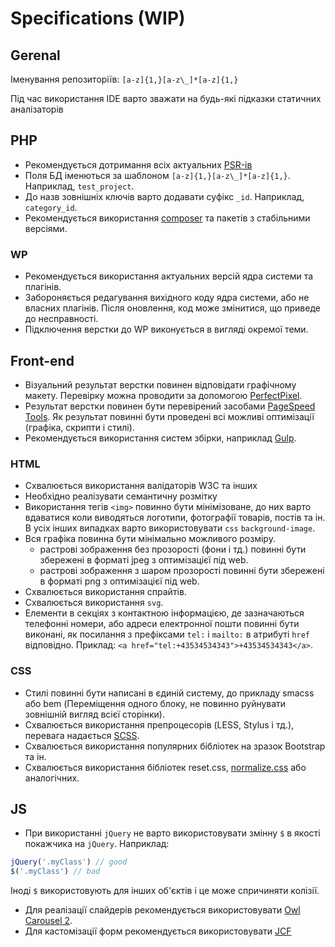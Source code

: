 # Specifications (WIP)

## Gerenal 

Іменування репозиторіїв: `[a-z]{1,}[a-z\_]*[a-z]{1,}`

Під час використання IDE варто зважати на будь-які підказки статичних аналізаторів


## PHP

- Рекомендується дотримання всіх актуальних [PSR-ів](http://www.php-fig.org/psr/)
- Поля БД іменються за шаблоном `[a-z]{1,}[a-z\_]*[a-z]{1,}`. Наприклад, `test_project`.
- До назв зовнішніх ключів варто додавати суфікс `_id`. Наприклад, `category_id`.
- Рекомендується використання [composer](https://getcomposer.org/) та пакетів з стабільними версіями.

### WP

- Рекомендується використання актуальних версій ядра системи та плагінів.
- Забороняється редагування вихідного коду ядра системи, або не власних плагінів. Після оновлення, код може змінитися, що приведе до несправності.
- Підключення верстки до WP виконується в вигляді окремої теми.
 
## Front-end

- Візуальний результат верстки повинен відповідати графічному макету. Перевірку можна проводити за допомогою [PerfectPixel](https://chrome.google.com/webstore/detail/perfectpixel-by-welldonec/dkaagdgjmgdmbnecmcefdhjekcoceebi).
- Результат верстки повинен бути перевірений засобами [PageSpeed Tools](https://developers.google.com/speed/pagespeed/insights/). Як результат повинні бути проведені всі можливі оптимізації (графіка, скрипти і стилі).
- Рекомендується використання систем збірки, наприклад [Gulp](http://gulpjs.com/).

### HTML

- Схвалюється використання валідаторів W3C та інших
- Необхідно реалізувати семантичну розмітку
- Використання тегів `<img>` повинно бути мінімізоване, до них варто вдаватися коли виводяться логотипи, фотографії товарів, постів та ін. В усіх інших випадках варто використовувати `css` `background-image`.
- Вся графіка повинна бути мінімально можливого розміру.
  - растрові зображення без прозорості (фони і тд.) повинні бути збережені в форматі jpeg з оптимізацієї під web.
  - растрові зображення з шаром прозорості повинні бути збережені в форматі png з оптимізацієї під web.
- Схвалюється використання спрайтів.
- Схвалюється використання `svg`.
- Елементи в секціях з контактною інформацією, де зазначаються телефонні номери, або адреси електронної пошти повинні бути виконані, як посилання з префіксами `tel:` і `mailto:` в атрибуті `href` відповідно. Приклад: 
`<a href="tel:+43534534343">+43534534343</a>`.


### CSS

- Стилі повинні бути написані в єдиній систему, до прикладу smacss або bem (Переміщення одного блоку, не повинно руйнувати зовнішній вигляд всієї сторінки).
- Схвалюється використання препроцесорів (LESS, Stylus і тд.), перевага надається [SCSS](http://sass-lang.com/guide).
- Схвалюється використання популярних бібліотек на зразок Bootstrap та ін.
- Схвалюється використання бібліотек reset.css, [normalize.css](https://github.com/necolas/normalize.css) або аналогічних.

## JS

-  При використанні `jQuery` не варто використовувати змінну `$` в якості покажчика на `jQuery`. Наприклад:
```js
jQuery('.myClass') // good
$('.myClass') // bad
```
  Іноді `$` використовують для інших об'єктів і це може спричиняти колізії.
- Для реалізації слайдерів рекомендується використовувати [Owl Carousel 2](http://owlcarousel.owlgraphic.com/).
- Для кастомізації форм рекомендується використовувати [JCF](https://github.com/w3co/jcf)
